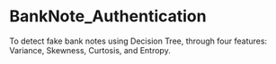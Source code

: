 # BankNote_Authentication
To detect fake bank notes using Decision Tree, through four features: Variance, Skewness, Curtosis, and Entropy.
